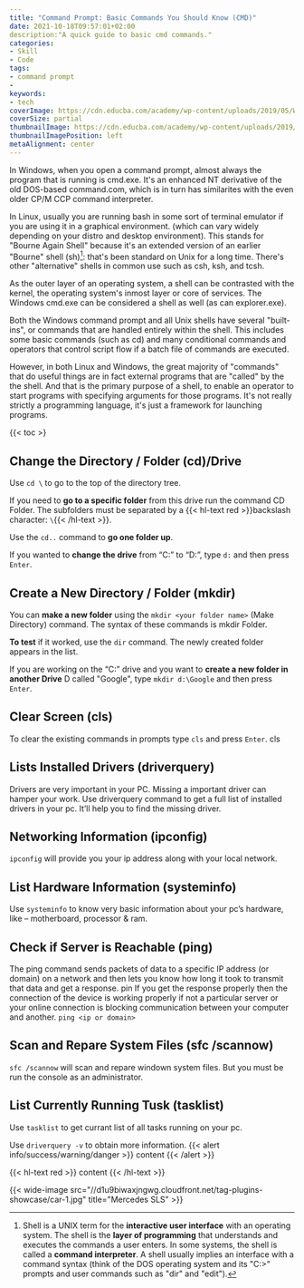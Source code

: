 ```yaml
---
title: "Command Prompt: Basic Commands You Should Know (CMD)"
date: 2021-10-18T09:57:01+02:00
description:"A quick guide to basic cmd commands."
categories:
- Skill
- Code
tags:
- command prompt
-
keywords:
- tech
coverImage: https://cdn.educba.com/academy/wp-content/uploads/2019/05/What-is-CMD.jpg
coverSize: partial
thumbnailImage: https://cdn.educba.com/academy/wp-content/uploads/2019/05/What-is-CMD.jpg
thumbnailImagePosition: left
metaAlignment: center
---
```


In Windows, when you open a command prompt, almost always the program that is running is cmd.exe. It's an enhanced NT derivative of the old DOS-based command.com, which is in turn has similarites with the even older CP/M CCP command interpreter.<!--more-->

In Linux, usually you are running bash in some sort of terminal emulator if you are using it in a graphical environment. (which can vary widely depending on your distro and desktop environment). This stands for "Bourne Again Shell" because it's an extended version of an earlier "Bourne" shell (sh)[^shell]: that's been standard on Unix for a long time. There's other "alternative" shells in common use such as csh, ksh, and tcsh.
[^shell]: Shell is a UNIX term for the **interactive user interface** with an operating system. The shell is the **layer of programming** that understands and executes the commands a user enters. In some systems, the shell is called a **command interpreter**. A shell usually implies an interface with a command syntax (think of the DOS operating system and its "C:>" prompts and user commands such as "dir" and "edit").

As the outer layer of an operating system, a shell can be contrasted with the kernel, the operating system's inmost layer or core of services.
The Windows cmd.exe can be considered a shell as well (as can explorer.exe).

Both the Windows command prompt and all Unix shells have several "built-ins", or commands that are handled entirely within the shell. This includes some basic commands (such as cd) and many conditional commands and operators that control script flow if a batch file of commands are executed.

However, in both Linux and Windows, the great majority of "commands" that do useful things are in fact external programs that are "called" by the the shell. And that is the primary purpose of a shell, to enable an operator to start programs with specifying arguments for those programs. It's not really strictly a programming language, it's just a framework for launching programs.
<!--more-->
{{< toc >}
## Change the Directory / Folder (cd)/Drive
Use `cd \` to go to the top of the directory tree.

If you need to **go to a specific folder** from this drive run the command CD Folder. The subfolders must be separated by a {{< hl-text red >}}backslash character: `\`{{< /hl-text >}}.

Use the `cd..` command to **go one folder up**.

If you wanted to **change the drive** from “C:” to “D:”, type `d:` and then press `Enter`.

## Create a New Directory / Folder (mkdir)

You can **make a new folder** using the `mkdir <your folder name>` (Make Directory) command. The syntax of these commands is mkdir Folder.

**To test** if it worked, use the `dir` command. The newly created folder appears in the list.

If you are working on the “C:” drive and you want to **create a new folder in another Drive** D called "Google", type `mkdir d:\Google` and then press `Enter`.

## Clear Screen (cls)
To clear the existing commands in prompts type `cls` and press `Enter`.
cls

## Lists Installed Drivers (driverquery)
Drivers are very important in your PC. Missing a important driver can hamper your work. Use driverquery command to get a full list of installed drivers in your pc. It’ll help you to find the missing driver.

## Networking Information (ipconfig)
`ipconfig` will provide you your ip address along with your local network.

## List Hardware Information (systeminfo)
Use `systeminfo` to know very basic information about your pc’s hardware, like – motherboard, processor & ram.

## Check if Server is Reachable (ping)
The ping command sends packets of data to a specific IP address (or domain) on a network and then lets you know how long it took to transmit that data and get a response.
pin
If you get the response properly then the connection of the device is working properly if not a particular server or your online connection is blocking communication between your computer and another.
`ping <ip or domain>`

## Scan and Repare System Files (sfc /scannow)
`sfc /scannow` will scan and repare windown system files. But you must be run the console as an administrator.

## List Currently Running Tusk (tasklist)
Use `tasklist` to get currant list of all tasks running on your pc.


Use `driverquery -v` to obtain more information.
{{< alert info/success/warning/danger >}} content {{< /alert >}}

{{< hl-text red >}} content {{< /hl-text >}}

{{< wide-image src="//d1u9biwaxjngwg.cloudfront.net/tag-plugins-showcase/car-1.jpg" title="Mercedes SLS" >}}
